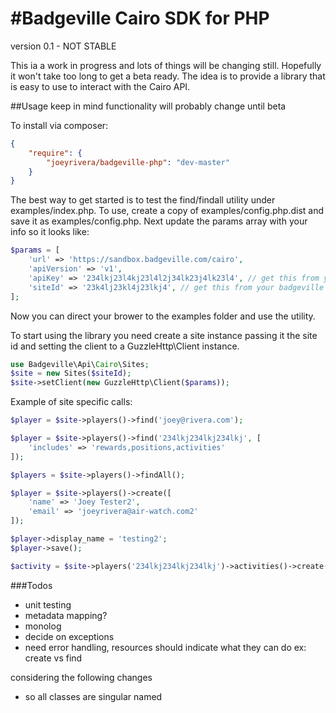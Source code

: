#Badgeville Cairo SDK for PHP
==============

version 0.1 - NOT STABLE

This ia a work in progress and lots of things will be changing still. Hopefully it 
won't take too long to get a beta ready. The idea is to provide a library that is 
easy to use to interact with the Cairo API. 

##Usage 
keep in mind functionality will probably change until beta

To install via composer:
```json
{
    "require": {
        "joeyrivera/badgeville-php": "dev-master"
    }
}
```

The best way to get started is to test the find/findall utility under examples/index.php. 
To use, create a copy of examples/config.php.dist and save it as examples/config.php. Next 
update the params array with your info so it looks like:

```php
$params = [
    'url' => 'https://sandbox.badgeville.com/cairo',
    'apiVersion' => 'v1',
    'apiKey' => '234lkj23l4kj23l4l2j34lk23j4lk23l4', // get this from your badgeville dashboard
    'siteId' => '23k4lj23kl4j23lkj4', // get this from your badgeville dashboard
];
```

Now you can direct your brower to the examples folder and use the utility. 

To start using the library you need create a site instance passing it the site id 
and setting the client to a GuzzleHttp\Client instance.

```php
use Badgeville\Api\Cairo\Sites;
$site = new Sites($siteId);
$site->setClient(new GuzzleHttp\Client($params));
```

Example of site specific calls:

```php
$player = $site->players()->find('joey@rivera.com');

$player = $site->players()->find('234lkj234lkj234lkj', [
    'includes' => 'rewards,positions,activities'
]);

$players = $site->players()->findAll();

$player = $site->players()->create([
    'name' => 'Joey Tester2',
    'email' => 'joeyrivera@air-watch.com2'
]);

$player->display_name = 'testing2';
$player->save();

$activity = $site->players('234lkj234lkj234lkj')->activities()->create('logged');
```

###Todos
* unit testing
* metadata mapping?
* monolog
* decide on exceptions
* need error handling, resources should indicate what they can do ex: create vs find

considering the following changes 
* so all classes are singular named